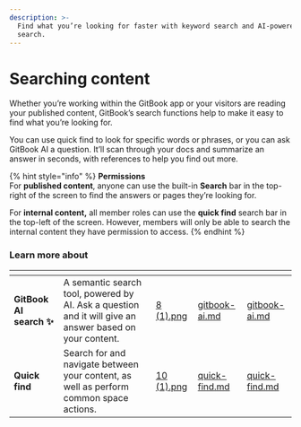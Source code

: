 ```yaml
---
description: >-
  Find what you’re looking for faster with keyword search and AI-powered smart
  search.
---
```


# Searching content

Whether you’re working within the GitBook app or your visitors are reading your published content, GitBook’s search functions help to make it easy to find what you’re looking for.&#x20;

You can use quick find to look for specific words or phrases, or you can ask GitBook AI a question. It’ll scan through your docs and summarize an answer in seconds, with references to help you find out more.

{% hint style="info" %}
**Permissions**\
For **published content**, anyone can use the built-in **Search** bar in the top-right of the screen to find the answers or pages they’re looking for.

For **internal content,** all member roles can use the **quick find** search bar in the top-left of the screen. However, members will only be able to search the internal content they have permission to access.‌
{% endhint %}

### Learn more about

<table data-card-size="large" data-view="cards"><thead><tr><th></th><th></th><th data-hidden data-card-cover data-type="files"></th><th data-hidden data-type="content-ref"></th><th data-hidden data-card-target data-type="content-ref"></th></tr></thead><tbody><tr><td><strong>GitBook AI search ✨</strong></td><td>A semantic search tool, powered by AI. Ask a question and it will give an answer based on your content.</td><td><a href="../../.gitbook/assets/8 (1).png">8 (1).png</a></td><td><a href="gitbook-ai.md">gitbook-ai.md</a></td><td><a href="gitbook-ai.md">gitbook-ai.md</a></td></tr><tr><td><strong>Quick find</strong></td><td>Search for and navigate between your content, as well as perform common space actions.</td><td><a href="../../.gitbook/assets/10 (1).png">10 (1).png</a></td><td><a href="quick-find.md">quick-find.md</a></td><td><a href="quick-find.md">quick-find.md</a></td></tr></tbody></table>
